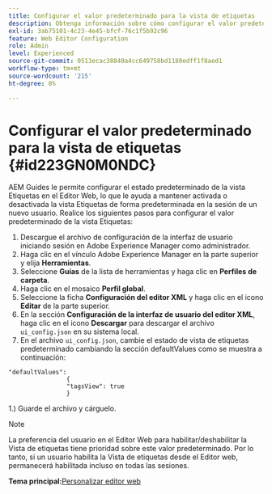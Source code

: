```yaml
---
title: Configurar el valor predeterminado para la vista de etiquetas
description: Obtenga información sobre cómo configurar el valor predeterminado para la vista de etiquetas
exl-id: 3ab75101-4c23-4e45-bfcf-76c1f5b92c96
feature: Web Editor Configuration
role: Admin
level: Experienced
source-git-commit: 0513ecac38840a4cc649758bd1180edff1f8aed1
workflow-type: tm+mt
source-wordcount: '215'
ht-degree: 0%

---
```


# Configurar el valor predeterminado para la vista de etiquetas {#id223GN0M0NDC}

AEM Guides le permite configurar el estado predeterminado de la vista Etiquetas en el Editor Web, lo que le ayuda a mantener activada o desactivada la vista Etiquetas de forma predeterminada en la sesión de un nuevo usuario. Realice los siguientes pasos para configurar el valor predeterminado de la vista Etiquetas:

1. Descargue el archivo de configuración de la interfaz de usuario iniciando sesión en Adobe Experience Manager como administrador.
1. Haga clic en el vínculo Adobe Experience Manager en la parte superior y elija **Herramientas**.
1. Seleccione **Guías** de la lista de herramientas y haga clic en **Perfiles de carpeta**.
1. Haga clic en el mosaico **Perfil global**.
1. Seleccione la ficha **Configuración del editor XML** y haga clic en el icono **Editar** de la parte superior.
1. En la sección **Configuración de la interfaz de usuario del editor XML**, haga clic en el icono **Descargar** para descargar el archivo `ui_config.json` en su sistema local.
1. En el archivo `ui_config.json`, cambie el estado de vista de etiquetas predeterminado cambiando la sección defaultValues como se muestra a continuación:

```
"defaultValues":
                {
                "tagsView": true
                }
```

1.) Guarde el archivo y cárguelo.

>[!NOTE]
>
> La preferencia del usuario en el Editor Web para habilitar/deshabilitar la Vista de etiquetas tiene prioridad sobre este valor predeterminado. Por lo tanto, si un usuario habilita la Vista de etiquetas desde el Editor web, permanecerá habilitada incluso en todas las sesiones.

**Tema principal:**&#x200B;[&#x200B; Personalizar editor web](conf-web-editor.md)
